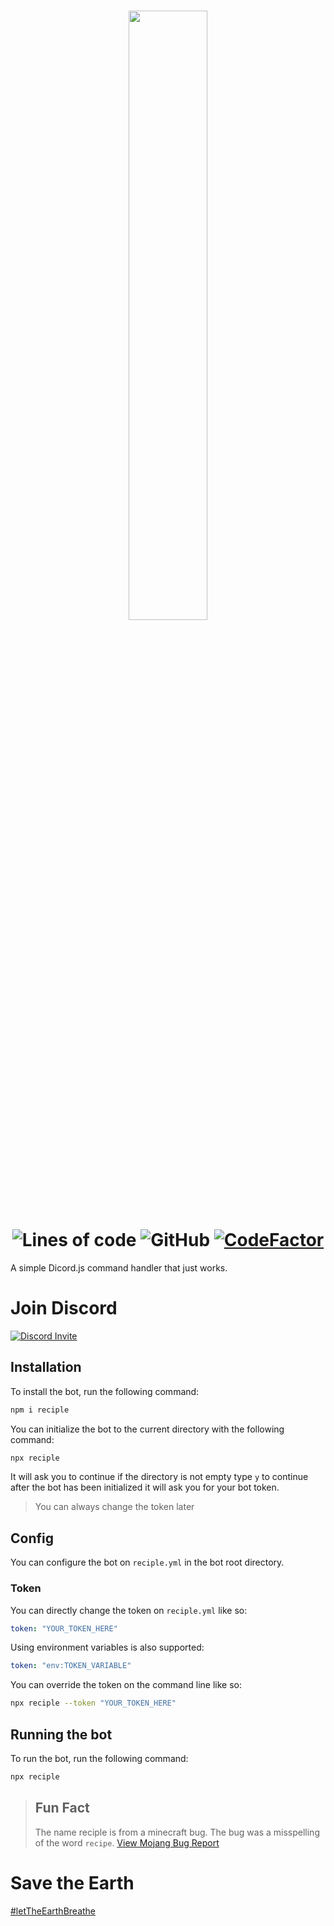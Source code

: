 <h1 align="center">
    <img src="https://i.imgur.com/DWM0tJL.png" width="50%">
    <br>
    <img alt="Lines of code" src="https://img.shields.io/tokei/lines/github/FalloutStudios/Reciple">
    <img alt="GitHub" src="https://img.shields.io/github/license/FalloutStudios/Reciple">
    <a href="https://www.codefactor.io/repository/github/falloutstudios/reciple/overview/main"><img src="https://www.codefactor.io/repository/github/falloutstudios/reciple/badge/main" alt="CodeFactor"></a>
</h1>

A simple Dicord.js command handler that just works.

# Join Discord
[![Discord Invite](https://i.imgur.com/GffJByO.png)](https://discord.gg/2CattJYNpw)

## Installation
To install the bot, run the following command:

```bash
npm i reciple
```

You can initialize the bot to the current directory with the following command:

```bash
npx reciple
```

It will ask you to continue if the directory is not empty type `y` to continue after the bot has been initialized it will ask you for your bot token.

> You can always change the token later

## Config

You can configure the bot on `reciple.yml` in the bot root directory.

### Token

You can directly change the token on `reciple.yml` like so:

```yml
token: "YOUR_TOKEN_HERE"
```

Using environment variables is also supported:

```yml
token: "env:TOKEN_VARIABLE"
```

You can override the token on the command line like so:

```bash
npx reciple --token "YOUR_TOKEN_HERE"
```

## Running the bot
To run the bot, run the following command:

```bash
npx reciple
```

> ## Fun Fact
> The name reciple is from a minecraft bug. The bug was a misspelling of the word `recipe`. [View Mojang Bug Report](https://bugs.mojang.com/browse/MC-225837)

# Save the Earth
[#letTheEarthBreathe](https://rebellion.global/)
